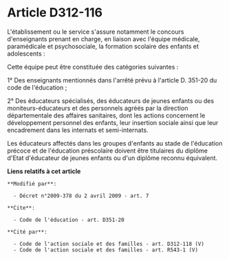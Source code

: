 # Article D312-116

L'établissement ou le service s'assure notamment le concours d'enseignants prenant en charge, en liaison avec l'équipe
médicale, paramédicale et psychosociale, la formation scolaire des enfants et adolescents : 

Cette équipe peut être constituée des catégories suivantes : 

1° Des enseignants mentionnés dans l'arrêté prévu à l'article D. 351-20 du code de l'éducation ; 

2° Des éducateurs spécialisés, des éducateurs de jeunes enfants ou des moniteurs-éducateurs et des personnels agréés par la
direction départementale des affaires sanitaires, dont les actions concernent le développement personnel des enfants, leur
insertion sociale ainsi que leur encadrement dans les internats et semi-internats. 

Les éducateurs affectés dans les groupes d'enfants au stade de l'éducation précoce et de l'éducation préscolaire doivent être
titulaires du diplôme d'Etat d'éducateur de jeunes enfants ou d'un diplôme reconnu équivalent.

**Liens relatifs à cet article**

	**Modifié par**:

	  - Décret n°2009-378 du 2 avril 2009 - art. 7

	**Cite**:

	  - Code de l'éducation - art. D351-20

	**Cité par**:

	  - Code de l'action sociale et des familles - art. D312-118 (V)
	  - Code de l'action sociale et des familles - art. R543-1 (V)
